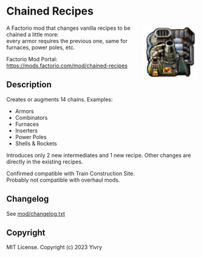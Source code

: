 # Chained Recipes

<img align="right" src="mod/thumbnail.png" title="Chained Recipes" alt="Thumbnail"/>A Factorio mod that changes vanilla recipes to be chained a little more:  
every armor requires the previous one, same for furnaces, power poles, etc.

Factorio Mod Portal: https://mods.factorio.com/mod/chained-recipes

## Description

Creates or augments 14 chains. Examples:

* Armors
* Combinators
* Furnaces
* Inserters
* Power Poles
* Shells & Rockets

Introduces only 2 new intermediates and 1 new recipe. Other changes are directly in the existing recipes.

Confirmed compatible with Train Construction Site.  
Probably not compatible with overhaul mods.

## Changelog

See [mod/changelog.txt](mod/changelog.txt)

## Copyright

MIT License. Copyright (c) 2023 Yivry
